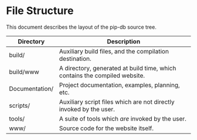 # File Structure

This document describes the layout of the pip-db source tree.

Directory | Description
--- | ---
build/ | Auxiliary build files, and the compilation destination.
build/www | A directory, generated at build time, which contains the compiled website.
Documentation/ | Project documentation, examples, planning, etc.
scripts/ | Auxiliary script files which are not directly invoked by the user.
tools/ | A suite of tools which *are* invoked by the user.
www/ | Source code for the website itself.
